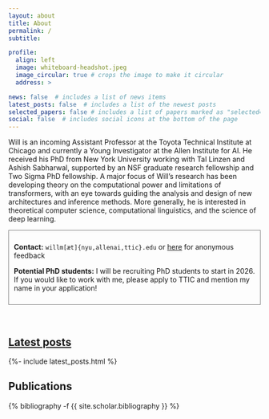 ```yaml
---
layout: about
title: About
permalink: /
subtitle:

profile:
  align: left
  image: whiteboard-headshot.jpeg
  image_circular: true # crops the image to make it circular
  address: >

news: false  # includes a list of news items
latest_posts: false  # includes a list of the newest posts
selected_papers: false # includes a list of papers marked as "selected={true}"
social: false  # includes social icons at the bottom of the page
---
```


<p>Will is an incoming Assistant Professor at the Toyota Technical Institute at Chicago and currently a Young Investigator at the Allen Institute for AI. He received his PhD from New York University working with Tal Linzen and Ashish Sabharwal, supported by an NSF graduate research fellowship and Two Sigma PhD fellowship. A major focus of Will’s research has been developing theory on the computational power and limitations of transformers, with an eye towards guiding the analysis and design of new architectures and inference methods. More generally, he is interested in theoretical computer science, computational linguistics, and the science of deep learning.</p>

<!-- <p>I am a Ph.D. student at the <a href="https://cds.nyu.edu/">CDS</a> at <a href="https://www.nyu.edu/">NYU</a>, where I am advised by <a href="https://tallinzen.net/">Tal Linzen</a>. I also work closely with <a href="https://allenai.org/team/ashishs">Ashish Sabharwal</a> at <a href="https://allenai.org/">AI2</a>, where I used to be a <a href="https://allenai.org/predoctoral-young-investigators">PYI</a>. My Ph.D. is supported by an <a href="https://www.nsfgrfp.org/resources/about-grfp/">NSF graduate research fellowship</a>, <a href="https://www.twosigma.com/community/academic-partnerships/team-phd-fellowship/">Two Sigma Ph.D. Fellowship</a>, and by <a href="https://allenai.org/">AI2</a>.</p>

<p>My research uses formal methods to better understand the capabilities and limitations of <b>language models</b>. I've worked on characterizing the <b>computational power of transformers</b> for representing linguistic structure and solving reasoning problems. I've also worked on understanding the aspects of <b>semantics that can be learned from co-occurrence patterns</b> in a large text corpus. Overall, I am interested in building out theoretical foundations for the alchemy of large language models. Why have LMs been successful? What are their limitations? How can we more systematically build and deploy them?</p> -->

<div style="border: 1px solid gray; padding: 10px; margin-bottom: 15px;">
  <p><b>Contact:</b> <code>willm[æt]{nyu,allenai,ttic}.edu</code> or <a href="https://www.admonymous.co/lambdaviking">here</a> for anonymous feedback</p>

  <p><b>Potential PhD students:</b> I will be recruiting PhD students to start in 2026. If you would like to work with me, please apply to TTIC and mention my name in your application!</p>
</div>

<!-- <p>Outside of research, I like exploring New York City by foot, train, and boat. I like cooking new things and trying hole-in-the-wall restaurants. I also play basketball, ping pong, and Age of Empires II.</p> -->

<br/>

<h2><a href="{{ '/blog/' | relative_url }}" style="color: inherit;">Latest posts</a></h2>
<div>{%- include latest_posts.html %}</div>

## Publications

<div class="publications">

{% bibliography -f {{ site.scholar.bibliography }} %}